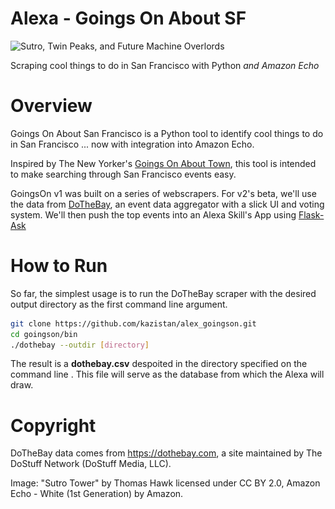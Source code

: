 # Alexa - Goings On About SF

<img src="./img/twin_plus_echo.jpg" crossorigin="https://mountsutro.org/library/sutro/hawk-thomas_sutro-tower-twin-peaks-silhouette.jpg" alt="Sutro, Twin Peaks, and Future Machine Overlords">

Scraping cool things to do in San Francisco with Python <i>and Amazon Echo</i>

# Overview

Goings On About San Francisco is a Python tool to identify cool things to do in San Francisco ... now with integration into Amazon Echo.

Inspired by The New Yorker's [Goings On About Town](http://www.newyorker.com/goings-on-about-town), this tool is intended to make searching through San Francisco events easy.

GoingsOn v1 was built on a series of webscrapers. For v2's beta, we'll use the data from [DoTheBay](https://dothebay.com'), an event data aggregator with a slick UI and voting system. We'll then push the top events into an Alexa Skill's App using [Flask-Ask](https://github.com/johnwheeler/flask-ask)

# How to Run

So far, the simplest usage is to run the DoTheBay scraper with the desired output directory as the first command line argument.

```bash
git clone https://github.com/kazistan/alex_goingson.git
cd goingson/bin
./dothebay --outdir [directory]
```

The result is a **dothebay.csv** despoited in the directory specified on the command line <directory>. This file will serve as the database from which the Alexa will draw.

# Copyright

DoTheBay data comes from https://dothebay.com, a site maintained by The DoStuff Network (DoStuff Media, LLC).

Image: "Sutro Tower" by Thomas Hawk licensed under CC BY 2.0, Amazon Echo - White (1st Generation) by Amazon.